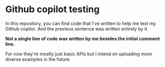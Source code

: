 # Github copilot testing

In this repository, you can find code that I've written to help me test my Github copilot. 
And the previous sentence was written entirely by it.

**Not a single line of code was written by me besides the initial comment line.**

For now they're mostly just basic APIs but I intend on uploading more diverse examples in the future.